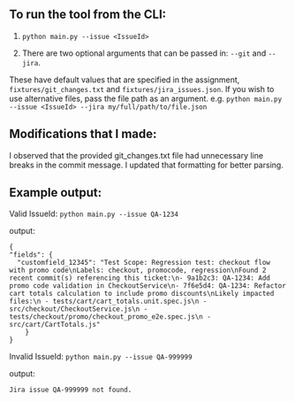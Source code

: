 
## To run the tool from the CLI:

1.  `python main.py --issue <IssueId>`

2. There are two optional arguments that can be passed in: `--git` and `--jira`.

These have default values that are specified in the assignment, `fixtures/git_changes.txt` and `fixtures/jira_issues.json`. If you wish to use alternative files, pass the file path as an argument. e.g. `python main.py --issue <IssueId> --jira my/full/path/to/file.json`

  

## Modifications that I made:

I observed that the provided git_changes.txt file had unnecessary line breaks in the commit message. I updated that formatting for better parsing.

  

## Example output:
Valid IssueId:
`python main.py --issue QA-1234`

output:

    {
    "fields": {
      "customfield_12345": "Test Scope: Regression test: checkout flow with promo code\nLabels: checkout, promocode, regression\nFound 2 recent commit(s) referencing this ticket:\n- 9a1b2c3: QA-1234: Add promo code validation in CheckoutService\n- 7f6e5d4: QA-1234: Refactor cart totals calculation to include promo discounts\nLikely impacted files:\n - tests/cart/cart_totals.unit.spec.js\n - src/checkout/CheckoutService.js\n - tests/checkout/promo/checkout_promo_e2e.spec.js\n - src/cart/CartTotals.js"
    	}
    }

Invalid IssueId:
`python main.py --issue QA-999999`

output:

`Jira issue QA-999999 not found.`
